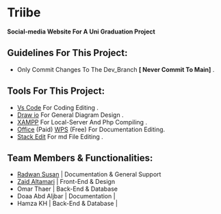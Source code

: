# Triibe
 **Social-media Website For A Uni Graduation Project**
## Guidelines For This Project:
 - Only Commit Changes To The Dev_Branch **[ Never Commit To Main]** .
## Tools For This Project:
 - [Vs Code](https://code.visualstudio.com/) For Coding Editing .
 - [Draw io](https://www.microsoft.com/en-us/p/drawio-diagrams/9mvvszk43qqw#activetab=pivot:overviewtab) For General Diagram Design .
 - [XAMPP](https://www.apachefriends.org/download.html) For Local-Server And Php Compiling .
 - [Office](https://www.office.com/) (Paid) [WPS](https://www.wps.com/) (Free) For Documentation Editing.
 - [Stack Edit](https://stackedit.io/app#) For md File Editing .
## Team Members & Functionalities:
 - [Radwan Susan](https://github.com/RadwanSusan) | Documentation & General Support
 - [Zaid Altamari](https://github.com/ZaidAltamari) | Front-End & Design
 - Omar Thaer | Back-End & Database  
 - Doaa  Abd Aljbar | Documentation |
 - Hamza KH | Back-End & Database |




